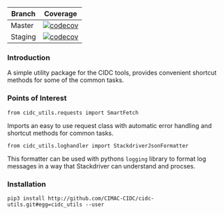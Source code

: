 | Branch | Coverage |
| --- | --- |
| Master | [![codecov](https://codecov.io/gh/CIMAC-CIDC/cidc-utils/branch/master/graph/badge.svg)](https://codecov.io/gh/CIMAC-CIDC/cidc-utils/branch/master/) |
| Staging | [![codecov](https://codecov.io/gh/CIMAC-CIDC/cidc-utils/branch/staging/graph/badge.svg)](https://codecov.io/gh/CIMAC-CIDC/cidc-utils/branch/staging/) |
### Introduction
A simple utility package for the CIDC tools, provides convenient shortcut methods for some of the common tasks. 


### Points of Interest

`from cidc_utils.requests import SmartFetch`

Imports an easy to use request class with automatic error handling and shortcut methods for common tasks.

`from cidc_utils.loghandler import StackdriverJsonFormatter`

This formatter can be used with pythons `logging` library to format log messages in a way that Stackdriver can understand and procses.

### Installation

`pip3 install http://github.com/CIMAC-CIDC/cidc-utils.git#egg=cidc_utils --user`
